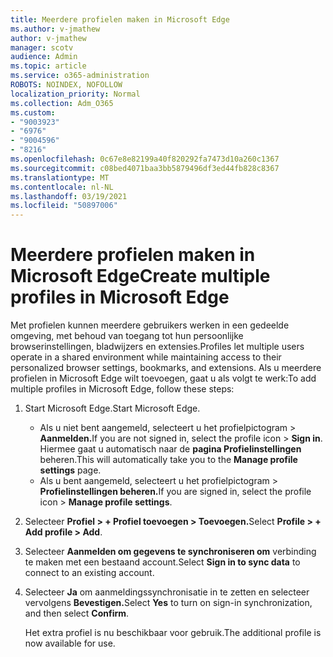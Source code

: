 ```yaml
---
title: Meerdere profielen maken in Microsoft Edge
ms.author: v-jmathew
author: v-jmathew
manager: scotv
audience: Admin
ms.topic: article
ms.service: o365-administration
ROBOTS: NOINDEX, NOFOLLOW
localization_priority: Normal
ms.collection: Adm_O365
ms.custom:
- "9003923"
- "6976"
- "9004596"
- "8216"
ms.openlocfilehash: 0c67e8e82199a40f820292fa7473d10a260c1367
ms.sourcegitcommit: c08bed4071baa3bb5879496df3ed44fb828c8367
ms.translationtype: MT
ms.contentlocale: nl-NL
ms.lasthandoff: 03/19/2021
ms.locfileid: "50897006"
---
```

# <a name="create-multiple-profiles-in-microsoft-edge"></a><span data-ttu-id="b03a2-102">Meerdere profielen maken in Microsoft Edge</span><span class="sxs-lookup"><span data-stu-id="b03a2-102">Create multiple profiles in Microsoft Edge</span></span>

<span data-ttu-id="b03a2-103">Met profielen kunnen meerdere gebruikers werken in een gedeelde omgeving, met behoud van toegang tot hun persoonlijke browserinstellingen, bladwijzers en extensies.</span><span class="sxs-lookup"><span data-stu-id="b03a2-103">Profiles let multiple users operate in a shared environment while maintaining access to their personalized browser settings, bookmarks, and extensions.</span></span> <span data-ttu-id="b03a2-104">Als u meerdere profielen in Microsoft Edge wilt toevoegen, gaat u als volgt te werk:</span><span class="sxs-lookup"><span data-stu-id="b03a2-104">To add multiple profiles in Microsoft Edge, follow these steps:</span></span>

1. <span data-ttu-id="b03a2-105">Start Microsoft Edge.</span><span class="sxs-lookup"><span data-stu-id="b03a2-105">Start Microsoft Edge.</span></span>
    - <span data-ttu-id="b03a2-106">Als u niet bent aangemeld, selecteert u het profielpictogram > **Aanmelden.**</span><span class="sxs-lookup"><span data-stu-id="b03a2-106">If you are not signed in, select the profile icon > **Sign in**.</span></span> <span data-ttu-id="b03a2-107">Hiermee gaat u automatisch naar de **pagina Profielinstellingen** beheren.</span><span class="sxs-lookup"><span data-stu-id="b03a2-107">This will automatically take you to the **Manage profile settings** page.</span></span>
    - <span data-ttu-id="b03a2-108">Als u bent aangemeld, selecteert u het profielpictogram > **Profielinstellingen beheren.**</span><span class="sxs-lookup"><span data-stu-id="b03a2-108">If you are signed in, select the profile icon > **Manage profile settings**.</span></span>
2. <span data-ttu-id="b03a2-109">Selecteer **Profiel > + Profiel toevoegen > Toevoegen.**</span><span class="sxs-lookup"><span data-stu-id="b03a2-109">Select **Profile > + Add profile > Add**.</span></span>
3. <span data-ttu-id="b03a2-110">Selecteer **Aanmelden om gegevens te synchroniseren om** verbinding te maken met een bestaand account.</span><span class="sxs-lookup"><span data-stu-id="b03a2-110">Select **Sign in to sync data** to connect to an existing account.</span></span>
4. <span data-ttu-id="b03a2-111">Selecteer **Ja** om aanmeldingssynchronisatie in te zetten en selecteer vervolgens **Bevestigen.**</span><span class="sxs-lookup"><span data-stu-id="b03a2-111">Select **Yes** to turn on sign-in synchronization, and then select **Confirm**.</span></span>

    <span data-ttu-id="b03a2-112">Het extra profiel is nu beschikbaar voor gebruik.</span><span class="sxs-lookup"><span data-stu-id="b03a2-112">The additional profile is now available for use.</span></span>

